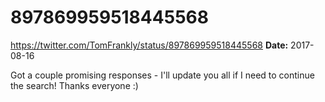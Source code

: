 # 897869959518445568
https://twitter.com/TomFrankly/status/897869959518445568
**Date:** 2017-08-16

Got a couple promising responses - I'll update you all if I need to continue the search! Thanks everyone :)
